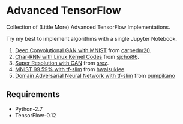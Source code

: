 # Advanced TensorFlow
Collection of (Little More) Advanced TensorFlow Implementations.

Try my best to implement algorithms with a single Jupyter Notebook.

1. [Deep Convolutional GAN with MNIST](https://github.com/sjchoi86/advanced-tensorflow/tree/master/dcgan) from [carpedm20](https://github.com/carpedm20/DCGAN-tensorflow).
2. [Char-RNN with Linux Kernel Codes](https://github.com/sjchoi86/advanced-tensorflow/tree/master/char-rnn) from [sjchoi86](https://github.com/sjchoi86/Tensorflow-101).
3. [Super Resolution with GAN](https://github.com/sjchoi86/advanced-tensorflow/tree/master/srgan) from [srez](https://github.com/david-gpu/srez).
4. [MNIST 99.59% with tf-slim](https://github.com/sjchoi86/advanced-tensorflow/tree/master/mnist) from [hwalsuklee](https://github.com/hwalsuklee/tensorflow-mnist-cnn)
5. [Domain Adversarial Neural Network with tf-slim](https://github.com/sjchoi86/advanced-tensorflow/blob/master/dann/dann_mnist.ipynb) from [pumpikano](https://github.com/pumpikano/tf-dann)

## Requirements
- Python-2.7
- TensorFlow-0.12
